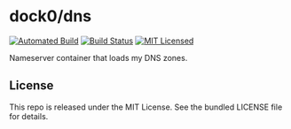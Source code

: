 dock0/dns
=======

[![Automated Build](http://img.shields.io/badge/automated-build-green.svg)](https://hub.docker.com/r/dock0/dns/)
[![Build Status](https://img.shields.io/circleci/project/dock0/dns.svg)](https://circleci.com/gh/dock0/dns)
[![MIT Licensed](http://img.shields.io/badge/license-MIT-green.svg)](https://tldrlegal.com/license/mit-license)

Nameserver container that loads my DNS zones.

## License

This repo is released under the MIT License. See the bundled LICENSE file for details.

